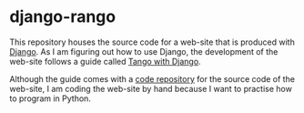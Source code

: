 # django-rango
This repository houses the source code for a web-site that is produced with [Django](https://www.djangoproject.com/). As I am figuring out how to use Django, the development of the web-site follows a guide called [Tango with Django](http://www.tangowithdjango.com/book17/).

Although the guide comes with a [code repository](https://github.com/leifos/tango_with_django) for the source code of the web-site, I am coding the web-site by hand because I want to practise how to program in Python.
